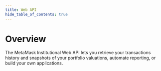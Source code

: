 ```yaml
---
title: Web API
hide_table_of_contents: true
---
```


# Overview

The MetaMask Institutional Web API lets you retrieve your transactions history and snapshots of your portfolio valuations, automate reporting, or build your own applications.
